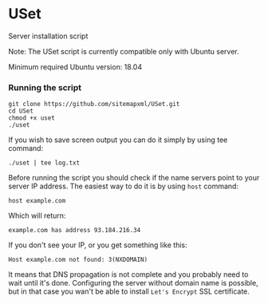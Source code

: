 # USet
Server installation script

Note: The USet script is currently compatible only with Ubuntu server.

Minimum required Ubuntu version: 18.04

### Running the script

```
git clone https://github.com/sitemapxml/USet.git
cd USet
chmod +x uset
./uset
```

If you wish to save screen output you can do it simply by using tee command:

```
./uset | tee log.txt
```

Before running the script you should check if the name servers point to your server IP address. The easiest way to do it is by using `host` command:

```
host example.com
```

Which will return:

```
example.com has address 93.184.216.34
```

If you don't see your IP, or you get something like this:

```
Host example.com not found: 3(NXDOMAIN)
```
It means that DNS propagation is not complete and you probably need to wait until it's done. Configuring the server without domain name is possible, but in that case you wan't be able to install `Let's Encrypt` SSL certificate.  
